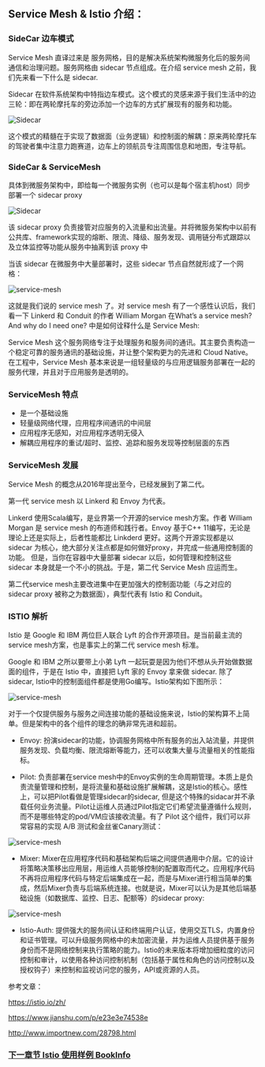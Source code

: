 ## Service Mesh & Istio 介绍：

### SideCar 边车模式

Service Mesh 直译过来是 服务网格，目的是解决系统架构微服务化后的服务间通信和治理问题。服务网格由 sidecar 节点组成。在介绍 service mesh 之前，我们先来看一下什么是 sidecar.

Sidecar 在软件系统架构中特指边车模式。这个模式的灵感来源于我们生活中的边三轮：即在两轮摩托车的旁边添加一个边车的方式扩展现有的服务和功能。

![Sidecar](images/sidecar.jpg)

这个模式的精髓在于实现了数据面（业务逻辑）和控制面的解耦：原来两轮摩托车的驾驶者集中注意力跑赛道，边车上的领航员专注周围信息和地图，专注导航。

### SideCar & ServiceMesh

具体到微服务架构中，即给每一个微服务实例（也可以是每个宿主机host）同步部署一个 sidecar proxy

![Sidecar](images/sidecar-proxy.jpg)

该 sidecar proxy 负责接管对应服务的入流量和出流量。并将微服务架构中以前有公共库、framework实现的熔断、限流、降级、服务发现、调用链分布式跟踪以及立体监控等功能从服务中抽离到该 proxy 中

当该 sidecar 在微服务中大量部署时，这些 sidecar 节点自然就形成了一个网格：

![service-mesh](images/service-mesh.jpg)

这就是我们说的 service mesh 了。对 service mesh 有了一个感性认识后，我们看一下 Linkerd 和 Conduit 的作者 William Morgan 在What’s a service mesh? And why do I need one? 中是如何诠释什么是 Service Mesh:

Service Mesh 这个服务网络专注于处理服务和服务间的通讯。其主要负责构造一个稳定可靠的服务通讯的基础设施，并让整个架构更为的先进和 Cloud Native。在工程中，Service Mesh 基本来说是一组轻量级的与应用逻辑服务部署在一起的服务代理，并且对于应用服务是透明的。

### ServiceMesh 特点

* 是一个基础设施
* 轻量级网络代理，应用程序间通讯的中间层
* 应用程序无感知，对应用程序透明无侵入
* 解耦应用程序的重试/超时、监控、追踪和服务发现等控制层面的东西


### ServiceMesh 发展

Service Mesh 的概念从2016年提出至今，已经发展到了第二代。

第一代 service mesh 以 Linkerd 和 Envoy 为代表。

Linkerd 使用Scala编写，是业界第一个开源的service mesh方案。作者 William Morgan 是 service mesh 的布道师和践行者。Envoy 基于C++ 11编写，无论是理论上还是实际上，后者性能都比 Linkderd 更好。这两个开源实现都是以 sidecar 为核心，绝大部分关注点都是如何做好proxy，并完成一些通用控制面的功能。 但是，当你在容器中大量部署 sidecar 以后，如何管理和控制这些 sidecar 本身就是一个不小的挑战。于是，第二代 Service Mesh 应运而生。

第二代service mesh主要改进集中在更加强大的控制面功能（与之对应的 sidecar proxy 被称之为数据面），典型代表有 Istio 和 Conduit。

### ISTIO 解析

Istio 是 Google 和 IBM 两位巨人联合 Lyft 的合作开源项目。是当前最主流的service mesh方案，也是事实上的第二代 service mesh 标准。

Google 和 IBM 之所以要带上小弟 Lyft 一起玩耍是因为他们不想从头开始做数据面的组件，于是在 Istio 中，直接把 Lyft 家的 Envoy 拿来做 sidecar. 除了sidecar, Istio中的控制面组件都是使用Go编写。Istio架构如下图所示：

![service-mesh](images/istio.jpg)

对于一个仅提供服务与服务之间连接功能的基础设施来说，Istio的架构算不上简单。但是架构中的各个组件的理念的确非常先进和超前。

* Envoy: 扮演sidecar的功能，协调服务网格中所有服务的出入站流量，并提供服务发现、负载均衡、限流熔断等能力，还可以收集大量与流量相关的性能指标。

* Pilot: 负责部署在service mesh中的Envoy实例的生命周期管理。本质上是负责流量管理和控制，是将流量和基础设施扩展解耦，这是Istio的核心。感性上，可以把Pilot看做是管理sidecar的sidecar, 但是这个特殊的sidacar并不承载任何业务流量。Pilot让运维人员通过Pilot指定它们希望流量遵循什么规则，而不是哪些特定的pod/VM应该接收流量。有了 Pilot 这个组件，我们可以非常容易的实现 A/B 测试和金丝雀Canary测试：

![service-mesh](images/istio-flow.jpg)

* Mixer: Mixer在应用程序代码和基础架构后端之间提供通用中介层。它的设计将策略决策移出应用层，用运维人员能够控制的配置取而代之。应用程序代码不再将应用程序代码与特定后端集成在一起，而是与Mixer进行相当简单的集成，然后Mixer负责与后端系统连接。也就是说，Mixer可以认为是其他后端基础设施（如数据库、监控、日志、配额等）的sidecar proxy:


![service-mesh](images/istio-mixer.jpg)

* Istio-Auth: 提供强大的服务间认证和终端用户认证，使用交互TLS，内置身份和证书管理。可以升级服务网格中的未加密流量，并为运维人员提供基于服务身份而不是网络控制来执行策略的能力。Istio的未来版本将增加细粒度的访问控制和审计，以使用各种访问控制机制（包括基于属性和角色的访问控制以及授权钩子）来控制和监视访问您的服务，API或资源的人员。



参考文章：

https://istio.io/zh/

https://www.jianshu.com/p/e23e3e74538e

http://www.importnew.com/28798.html


### [下一章节 Istio 使用样例 BookInfo](04-service-mesh-istio/istio-book-info-demo.md)
